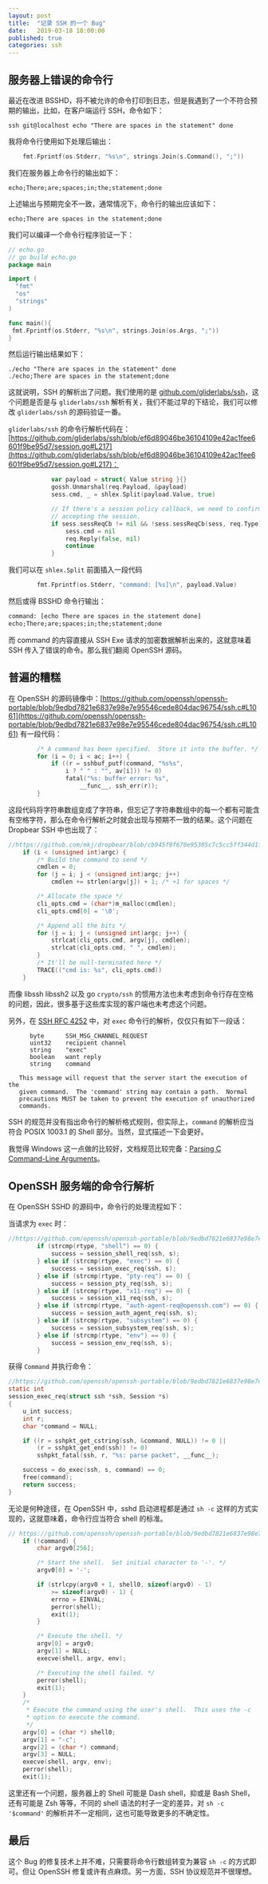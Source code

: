 ```yaml
---
layout: post
title:  "记录 SSH 的一个 Bug"
date:   2019-03-18 18:00:00
published: true
categories: ssh
---
```


## 服务器上错误的命令行

最近在改进 BSSHD，将不被允许的命令打印到日志，但是我遇到了一个不符合预期的输出，比如，在客户端运行 SSH，命令如下：

```shell
ssh git@localhost echo "There are spaces in the statement" done
```

我将命令行使用如下处理后输出：

```go
	fmt.Fprintf(os.Stderr, "%s\n", strings.Join(s.Command(), ";"))
```

我们在服务器上命令行的输出如下：

```shell
echo;There;are;spaces;in;the;statement;done
```

上述输出与预期完全不一致，通常情况下，命令行的输出应该如下：

```shell
echo;There are spaces in the statement;done
```

我们可以编译一个命令行程序验证一下：

```go
// echo.go
// go build echo.go
package main

import (
  "fmt"
  "os"
  "strings"
)

func main(){
 fmt.Fprintf(os.Stderr, "%s\n", strings.Join(os.Args, ";"))
}

```

然后运行输出结果如下：

```shell
./echo "There are spaces in the statement" done
./echo;There are spaces in the statement;done
```

这就说明，SSH 的解析出了问题。我们使用的是 [github.com/gliderlabs/ssh](https://github.com/gliderlabs/ssh)，这个问题是否是与 `gliderlabs/ssh` 解析有关，我们不能过早的下结论，我们可以修改 `gliderlabs/ssh`  的源码验证一番。

`gliderlabs/ssh` 的命令行解析代码在：[https://github.com/gliderlabs/ssh/blob/ef6d89046be36104109e42ac1fee6601f9be95d7/session.go#L217](https://github.com/gliderlabs/ssh/blob/ef6d89046be36104109e42ac1fee6601f9be95d7/session.go#L217)：

```go
			var payload = struct{ Value string }{}
			gossh.Unmarshal(req.Payload, &payload)
			sess.cmd, _ = shlex.Split(payload.Value, true)

			// If there's a session policy callback, we need to confirm before
			// accepting the session.
			if sess.sessReqCb != nil && !sess.sessReqCb(sess, req.Type) {
				sess.cmd = nil
				req.Reply(false, nil)
				continue
			}
```

我们可以在 `shlex.Split` 前面插入一段代码 

```go
		fmt.Fprintf(os.Stderr, "command: [%s]\n", payload.Value)
```

然后或得 BSSHD 命令行输出：

```txt
command: [echo There are spaces in the statement done]
echo;There;are;spaces;in;the;statement;done
```
而 command 的内容直接从 SSH Exe 请求的加密数据解析出来的，这就意味着 SSH 传入了错误的命令。那么我们翻阅 OpenSSH 源码。

## 普遍的糟糕

在 OpenSSH 的源码镜像中：[https://github.com/openssh/openssh-portable/blob/9edbd7821e6837e98e7e95546cede804dac96754/ssh.c#L1061](https://github.com/openssh/openssh-portable/blob/9edbd7821e6837e98e7e95546cede804dac96754/ssh.c#L1061) 有一段代码：

```c
		/* A command has been specified.  Store it into the buffer. */
		for (i = 0; i < ac; i++) {
			if ((r = sshbuf_putf(command, "%s%s",
			    i ? " " : "", av[i])) != 0)
				fatal("%s: buffer error: %s",
				    __func__, ssh_err(r));
		}
```

这段代码将字符串数组变成了字符串，但忘记了字符串数组中的每一个都有可能含有空格字符，那么在命令行解析之时就会出现与预期不一致的结果。这个问题在 Dropbear SSH 中也出现了：

```c
//https://github.com/mkj/dropbear/blob/cb945f9f670e95305c7c5cc5ff344d1f2707b602/cli-runopts.c#L390
	if (i < (unsigned int)argc) {
		/* Build the command to send */
		cmdlen = 0;
		for (j = i; j < (unsigned int)argc; j++)
			cmdlen += strlen(argv[j]) + 1; /* +1 for spaces */

		/* Allocate the space */
		cli_opts.cmd = (char*)m_malloc(cmdlen);
		cli_opts.cmd[0] = '\0';

		/* Append all the bits */
		for (j = i; j < (unsigned int)argc; j++) {
			strlcat(cli_opts.cmd, argv[j], cmdlen);
			strlcat(cli_opts.cmd, " ", cmdlen);
		}
		/* It'll be null-terminated here */
		TRACE(("cmd is: %s", cli_opts.cmd))
	}

```

而像 libssh libssh2 以及 go `crypto/ssh` 的惯用方法也未考虑到命令行存在空格的问题，因此，很多基于这些库实现的客户端也未考虑这个问题。

另外，在 [SSH RFC 4252](https://tools.ietf.org/html/rfc4254#section-6.5) 中，对 `exec` 命令行的解析，仅仅只有如下一段话：

```
      byte      SSH_MSG_CHANNEL_REQUEST
      uint32    recipient channel
      string    "exec"
      boolean   want reply
      string    command

   This message will request that the server start the execution of the
   given command.  The 'command' string may contain a path.  Normal
   precautions MUST be taken to prevent the execution of unauthorized
   commands.
```

SSH 的规范并没有指出命令行的解析格式规则，但实际上，`command` 的解析应当符合 POSIX 1003.1 的 Shell 部分。当然，显式描述一下会更好。

我觉得 Windows 这一点做的比较好，文档规范比较完备：[Parsing C Command-Line Arguments](https://docs.microsoft.com/en-us/previous-versions/ms880421(v=msdn.10))。

## OpenSSH 服务端的命令行解析

在 OpenSSH SSHD 的源码中，命令行的处理流程如下：

当请求为 `exec` 时：

```c
//https://github.com/openssh/openssh-portable/blob/9edbd7821e6837e98e7e95546cede804dac96754/session.c#L2221
		if (strcmp(rtype, "shell") == 0) {
			success = session_shell_req(ssh, s);
		} else if (strcmp(rtype, "exec") == 0) {
			success = session_exec_req(ssh, s);
		} else if (strcmp(rtype, "pty-req") == 0) {
			success = session_pty_req(ssh, s);
		} else if (strcmp(rtype, "x11-req") == 0) {
			success = session_x11_req(ssh, s);
		} else if (strcmp(rtype, "auth-agent-req@openssh.com") == 0) {
			success = session_auth_agent_req(ssh, s);
		} else if (strcmp(rtype, "subsystem") == 0) {
			success = session_subsystem_req(ssh, s);
		} else if (strcmp(rtype, "env") == 0) {
			success = session_env_req(ssh, s);
		}
```

获得 `Command` 并执行命令：

```c
//https://github.com/openssh/openssh-portable/blob/9edbd7821e6837e98e7e95546cede804dac96754/session.c#L2047
static int
session_exec_req(struct ssh *ssh, Session *s)
{
	u_int success;
	int r;
	char *command = NULL;

	if ((r = sshpkt_get_cstring(ssh, &command, NULL)) != 0 ||
	    (r = sshpkt_get_end(ssh)) != 0)
		sshpkt_fatal(ssh, r, "%s: parse packet", __func__);

	success = do_exec(ssh, s, command) == 0;
	free(command);
	return success;
}
```

无论是何种途径，在 OpenSSH 中，sshd 启动进程都是通过 `sh -c` 这样的方式实现的，这就意味着，命令行应当符合 shell 的标准。

```c
// https://github.com/openssh/openssh-portable/blob/9edbd7821e6837e98e7e95546cede804dac96754/session.c#L1681
	if (!command) {
		char argv0[256];

		/* Start the shell.  Set initial character to '-'. */
		argv0[0] = '-';

		if (strlcpy(argv0 + 1, shell0, sizeof(argv0) - 1)
		    >= sizeof(argv0) - 1) {
			errno = EINVAL;
			perror(shell);
			exit(1);
		}

		/* Execute the shell. */
		argv[0] = argv0;
		argv[1] = NULL;
		execve(shell, argv, env);

		/* Executing the shell failed. */
		perror(shell);
		exit(1);
	}
	/*
	 * Execute the command using the user's shell.  This uses the -c
	 * option to execute the command.
	 */
	argv[0] = (char *) shell0;
	argv[1] = "-c";
	argv[2] = (char *) command;
	argv[3] = NULL;
	execve(shell, argv, env);
	perror(shell);
	exit(1);
```

这里还有一个问题，服务器上的 Shell 可能是 Dash shell，抑或是 Bash Shell，还有可能是 Zsh 等等，不同的 shell 语法的村子一定的差异，对 `sh -c '$command'` 的解析并不一定相同，这也可能导致更多的不确定性。 


## 最后

这个 Bug 的修复技术上并不难，只需要将命令行数组转变为兼容 `sh -c` 的方式即可。但让 OpenSSH 修复或许有点麻烦。另一方面，SSH 协议规范并不很理想。